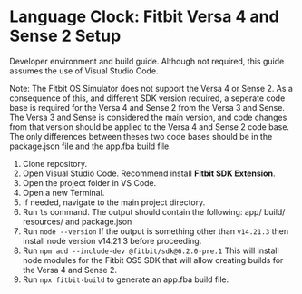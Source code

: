 # Language Clock: Fitbit Versa 4 and Sense 2 Setup

Developer environment and build guide. Although not required, this guide assumes the use of Visual Studio Code. 

Note: The Fitbit OS Simulator does not support the Versa 4 or Sense 2. As a consequence of this, and different SDK version required, a seperate code base is required for the Versa 4 and Sense 2 from the Versa 3 and Sense. The Versa 3 and Sense is considered the main version, and code changes from that version should be applied to the Versa 4 and Sense 2 code base. The only differences between theses two code bases should be in the package.json file and the app.fba build file. 

1. Clone repository. 
2. Open Visual Studio Code. Recommend install **Fitbit SDK Extension**. 
3. Open the project folder in VS Code. 
4. Open a new Terminal.
5. If needed, navigate to the main project directory. 
6. Run `ls` command. The output should contain the following: app/ build/ resources/ and package.json
7. Run `node --version` If the output is something other than `v14.21.3` then install node version v14.21.3 before proceeding. 
8. Run `npm add --include-dev @fitbit/sdk@6.2.0-pre.1` This will install node modules for the Fitbit OS5 SDK that will allow creating builds for the Versa 4 and Sense 2. 
9. Run `npx fitbit-build` to generate an app.fba build file. 
